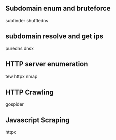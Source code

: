 ## Subdomain enum and bruteforce
subfinder 
shuffledns

## subdomain resolve and get ips
puredns 
dnsx

## HTTP server enumeration
tew
httpx
nmap


## HTTP Crawling
gospider 


## Javascript Scraping
httpx 